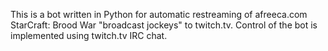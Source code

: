 This is a bot written in Python for automatic restreaming of
afreeca.com StarCraft: Brood War "broadcast jockeys" to twitch.tv.
Control of the bot is implemented using twitch.tv IRC chat.
